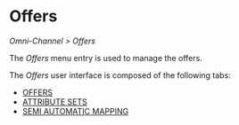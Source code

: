 # Offers  

*Omni-Channel > Offers*

The *Offers* menu entry is used to manage the offers.

The *Offers* user interface is composed of the following tabs:
  - [OFFERS](./02a_Offers.md)
  - [ATTRIBUTE SETS](./02b_RecycleBin.md)
  - [SEMI AUTOMATIC MAPPING](./02c_SemiAutomaticMapping.md)
